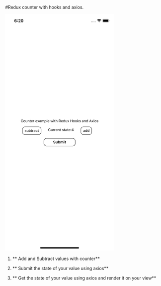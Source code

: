 #Redux counter with hooks and axios.

<!-- ![App.png](./assets/App.png) -->
<img src="./assets/App.png" width="350" alt="App.png">

1. ** Add and Subtract values with counter**

2. ** Submit the state of your value using axios**

3. ** Get the state of your value using axios and render it on your view**
